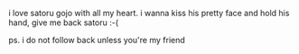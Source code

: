 i love satoru gojo with all my heart. i wanna kiss his pretty face and hold his hand, give me back satoru :-(

ps. i do not follow back unless you're my friend



<!---
oIdsport/oIdsport is a ✨ special ✨ repository because its `README.md` (this file) appears on your GitHub profile.
You can click the Preview link to take a look at your changes.
--->
